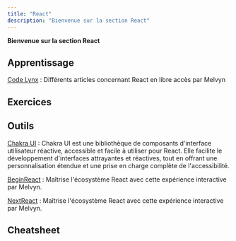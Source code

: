 ```yaml
---
title: "React"
description: "Bienvenue sur la section React"
---
```


**Bienvenue sur la section React**


## Apprentissage

[Code Lynx](https://codelynx.dev/posts) : Différents articles concernant React en libre accès par Melvyn

## Exercices

## Outils

[Chakra UI](https://chakra-ui.com/) : Chakra UI est une bibliothèque de composants d'interface utilisateur réactive, accessible et facile à utiliser pour React. Elle facilite le développement d'interfaces attrayantes et réactives, tout en offrant une personnalisation étendue et une prise en charge complète de l'accessibilité.

[BeginReact](https://codelynx.dev/beginreact) : Maîtrise l'écosystème React avec cette expérience interactive par Melvyn.

[NextReact](https://codelynx.dev/nextreact) : Maîtrise l'écosystème React avec cette expérience interactive par Melvyn.



## Cheatsheet